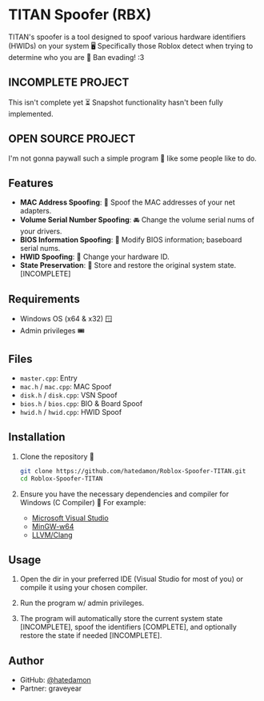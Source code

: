 # TITAN Spoofer (RBX)

TITAN's spoofer is a tool designed to spoof various hardware identifiers (HWIDs) on your system 🖥️ Specifically those Roblox detect when trying to determine who you are 👤 Ban evading! :3

## INCOMPLETE PROJECT

This isn't complete yet ⏳ Snapshot functionality hasn't been fully implemented.

## OPEN SOURCE PROJECT

I'm not gonna paywall such a simple program 🤦 like some people like to do.

## Features

- **MAC Address Spoofing**: 🛜 Spoof the MAC addresses of your net adapters.
- **Volume Serial Number Spoofing**: 🚘 Change the volume serial nums of your drivers.
- **BIOS Information Spoofing**: 🔢 Modify BIOS information; baseboard serial nums.
- **HWID Spoofing**: 🪪 Change your hardware ID.
- **State Preservation**: 💫 Store and restore the original system state. [INCOMPLETE]

## Requirements

- Windows OS (x64 & x32) 🪟
- Admin privileges 🎟️

## Files

- `master.cpp`: Entry
- `mac.h` / `mac.cpp`: MAC Spoof
- `disk.h` / `disk.cpp`: VSN Spoof
- `bios.h` / `bios.cpp`: BIO & Board Spoof
- `hwid.h` / `hwid.cpp`: HWID Spoof

## Installation

1. Clone the repository 📂

    ```sh
    git clone https://github.com/hatedamon/Roblox-Spoofer-TITAN.git
    cd Roblox-Spoofer-TITAN
    ```

2. Ensure you have the necessary dependencies and compiler for Windows (C Compiler) 💽 For example:

    - [Microsoft Visual Studio](https://visualstudio.microsoft.com/vs/)
    - [MinGW-w64](http://mingw-w64.org/doku.php)
    - [LLVM/Clang](https://clang.llvm.org/)

## Usage

1. Open the dir in your preferred IDE (Visual Studio for most of you) or compile it using your chosen compiler.

2. Run the program w/ admin privileges.

3. The program will automatically store the current system state [INCOMPLETE], spoof the identifiers [COMPLETE], and optionally restore the state if needed [INCOMPLETE].

## Author

- GitHub: [@hatedamon](https://github.com/hatedamon)
- Partner: graveyear
